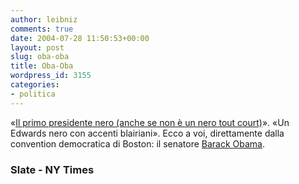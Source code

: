 ```yaml
---
author: leibniz
comments: true
date: 2004-07-28 11:50:53+00:00
layout: post
slug: oba-oba
title: Oba-Oba
wordpress_id: 3155
categories:
- politica
---
```


«[Il primo presidente nero (anche se non è un nero tout court)](http://slate.msn.com/id/2104296/)». «Un Edwards nero con accenti blairiani». Ecco a voi, direttamente dalla convention democratica di Boston: il senatore [Barack Obama](http://www.nytimes.com/2004/07/27/politics/campaign/27TEXT-OBAMA.html?pagewanted=print&position=).


### Slate - NY Times
